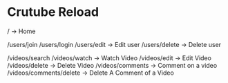 # Crutube Reload

/ -> Home

/users/join
/users/login
/users/edit -> Edit user
/users/delete -> Delete user

/videos/search
/videos/watch -> Watch Video
/videos/edit -> Edit Video
/videos/delete -> Delete Video
/videos/comments -> Comment on a video
/videos/comments/delete -> Delete A Comment of a Video